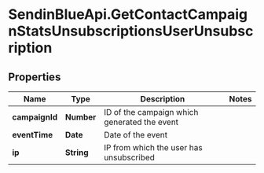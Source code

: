# SendinBlueApi.GetContactCampaignStatsUnsubscriptionsUserUnsubscription

## Properties
Name | Type | Description | Notes
------------ | ------------- | ------------- | -------------
**campaignId** | **Number** | ID of the campaign which generated the event | 
**eventTime** | **Date** | Date of the event | 
**ip** | **String** | IP from which the user has unsubscribed | 


